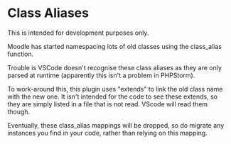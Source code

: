 # Class Aliases

This is intended for development purposes only.

Moodle has started namespacing lots of old classes using the class_alias function.

Trouble is VSCode doesn't recognise these class aliases as they are only parsed at runtime (apparently this isn't a problem in PHPStorm).

To work-around this, this plugin uses "extends" to link the old class name with the new one. It isn't intended for the code to see these extends, so they are simply listed in a file that is not read. VScode will read them though.

Eventually, these class_alias mappings will be dropped, so do migrate any instances you find in your code, rather than relying on this mapping.